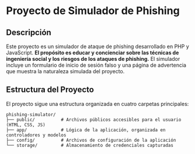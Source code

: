 # Proyecto de Simulador de Phishing

## Descripción

Este proyecto es un simulador de ataque de phishing desarrollado en PHP y JavaScript. **El propósito es educar y concienciar sobre las técnicas de ingeniería social y los riesgos de los ataques de phishing.** El simulador incluye un formulario de inicio de sesión falso y una página de advertencia que muestra la naturaleza simulada del proyecto.

## Estructura del Proyecto

El proyecto sigue una estructura organizada en cuatro carpetas principales:

```text_plain
phishing-simulator/
├── public/          # Archivos públicos accesibles para el usuario (HTML, CSS, JS)
├── app/             # Lógica de la aplicación, organizada en controladores y modelos
├── config/          # Archivos de configuración de la aplicación
└── storage/         # Almacenamiento de credenciales capturadas
```

